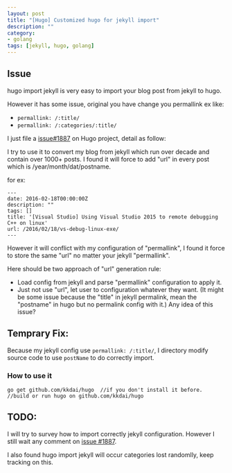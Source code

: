 ```yaml
---
layout: post
title: "[Hugo] Customized hugo for jekyll import"
description: ""
category: 
- golang
tags: [jekyll, hugo, golang]
---
```


## Issue

hugo import jekyll is very easy to import your blog post from jekyll to hugo. 

However it has some issue, original you have change you permallink ex like:

- `permallink: /:title/` 
- `permallink: /:categories/:title/` 

I just file a [issue#1887](https://github.com/spf13/hugo/issues/1887) on Hugo project, detail as follow:


I try to use it to convert my blog from jekyll which run over decade and contain over 1000+ posts.
I found it will force to add "url" in every post which is /year/month/dat/postname.

for ex:

```
---
date: 2016-02-18T00:00:00Z
description: ""
tags: []
title: '[Visual Studio] Using Visual Studio 2015 to remote debugging C++ on linux'
url: /2016/02/18/vs-debug-linux-exe/
---
```

However it will conflict with my configuration of "permallink", I found it force to store the same "url" no matter your jekyll "permallink".

Here should be two approach of "url" generation rule:

- Load config from jekyll and parse "permallink" configuration to apply it.
- Just not use "url", let user to configuration whatever they want. (It might be some issue because the "title" in jekyll permalink, mean the "postname" in hugo but no permalink config with it.)
Any idea of this issue?


## Temprary Fix:

Because my jekyll config use `permallink: /:title/`, I directory modify source code to use `postName` to do correctly import.

### How to use it

```
go get github.com/kkdai/hugo  //if you don't install it before.
//build or run hugo on github.com/kkdai/hugo
```

## TODO:

I will try to survey how to import correctly jekyll configuration. However I still wait any comment on [issue #1887](https://github.com/spf13/hugo/issues/1887).


I also found hugo import jekyll will occur categories lost randomlly, keep tracking on this.